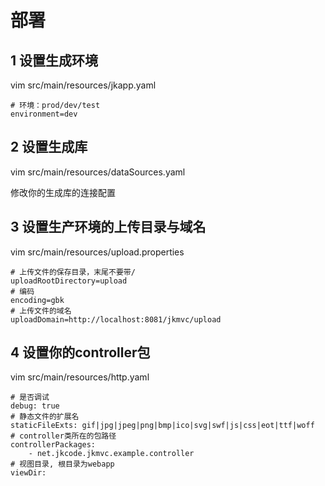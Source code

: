 # 部署

## 1 设置生成环境

vim src/main/resources/jkapp.yaml

```
# 环境：prod/dev/test
environment=dev
```
## 2 设置生成库

vim src/main/resources/dataSources.yaml

修改你的生成库的连接配置

## 3 设置生产环境的上传目录与域名

vim src/main/resources/upload.properties

```
# 上传文件的保存目录，末尾不要带/
uploadRootDirectory=upload
# 编码
encoding=gbk
# 上传文件的域名
uploadDomain=http://localhost:8081/jkmvc/upload
```

## 4 设置你的controller包

vim src/main/resources/http.yaml

```
# 是否调试
debug: true
# 静态文件的扩展名
staticFileExts: gif|jpg|jpeg|png|bmp|ico|svg|swf|js|css|eot|ttf|woff
# controller类所在的包路径
controllerPackages:
    - net.jkcode.jkmvc.example.controller
# 视图目录, 根目录为webapp
viewDir:
```